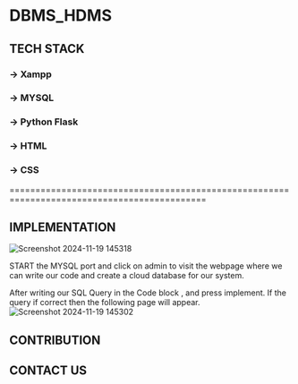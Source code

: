 # DBMS_HDMS

## TECH STACK
### -> Xampp 
### -> MYSQL
### -> Python Flask

### -> HTML
### -> CSS
============================================================================================

## IMPLEMENTATION
  ![Screenshot 2024-11-19 145318](https://github.com/user-attachments/assets/f2ca9a5c-e9fc-4abf-bb37-c9e6ae0dc9c7)

  START the MYSQL port and click on admin to visit the webpage where we can write our code and create a cloud database for our system.
  
  
  After writing our SQL Query in the Code block , and press implement. If the query if correct then the following page will appear.
  ![Screenshot 2024-11-19 145302](https://github.com/user-attachments/assets/bad5cb4f-ee1a-4de3-8d72-0a6acd2ab3d2)






## CONTRIBUTION


## CONTACT US
